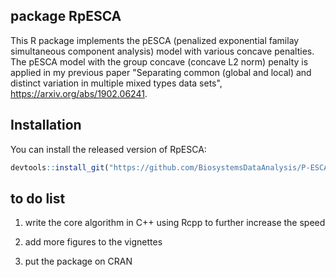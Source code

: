 ## package RpESCA
This R package implements the pESCA (penalized exponential familay simultaneous component analysis) model with various concave penalties. The pESCA model with the group concave (concave L2 norm) penalty is applied in my previous paper "Separating common (global and local) and distinct variation in multiple mixed types data sets", https://arxiv.org/abs/1902.06241.

## Installation

You can install the released version of RpESCA:

``` r
devtools::install_git("https://github.com/BiosystemsDataAnalysis/P-ESCA",subdir="R")
```

## to do list
1. write the core algorithm in C++ using Rcpp to further increase the speed

2. add more figures to the vignettes

3. put the package on CRAN

